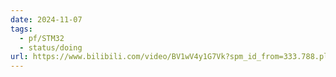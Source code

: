 ```yaml
---
date: 2024-11-07
tags:
  - pf/STM32
  - status/doing
url: https://www.bilibili.com/video/BV1wV4y1G7Vk?spm_id_from=333.788.player.switch&vd_source=c89399762440182391a50eddcba93820&p=8
---
```

